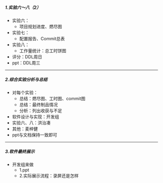 ##### 1.实验六～八（2）
* 实验六：
  - 项目规划进度、燃尽图
* 实验七：
  - 配置报告、Commit总表
* 实验八：
  - 工作量统计：总工时饼图
* 评分：DDL周日
* ppt：DDL周三

---

##### 2.综合实验分析与总结
* 对每个实验：
  - 总结：燃尽图、工时图、commit图
  - 总结：最终制品情况
  - 分析：列出收获与不足
* 软件设计与实现：开发组
* 实验六、八：洪治凑
* 其他：麦梓健
* ppt与文档保持一致即可

---
##### 3.软件最终展示
* 开发组来做
  - 1.ppt
  - 2.实际展示流程：录屏还是怎样
